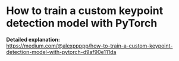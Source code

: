 # How to train a custom keypoint detection model with PyTorch

**Detailed explanation:**  
https://medium.com/@alexppppp/how-to-train-a-custom-keypoint-detection-model-with-pytorch-d9af90e111da

